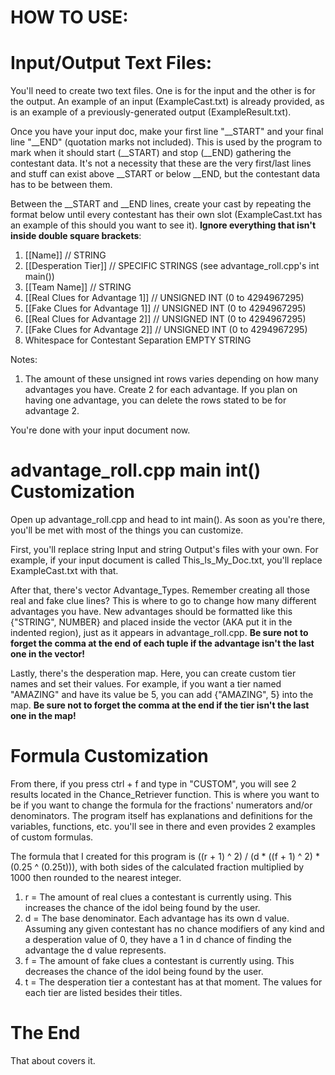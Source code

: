 # HOW TO USE:

# Input/Output Text Files:

You'll need to create two text files. One is for the input and the other is for the output. An example of an input (ExampleCast.txt) is already provided, as is an example of a previously-generated output (ExampleResult.txt).

Once you have your input doc, make your first line "__START" and your final line "__END" (quotation marks not included). This is used by the program to mark when it should start (__START) and stop (__END) gathering the contestant data. It's not a necessity that these are the very first/last lines and stuff can exist above __START or below __END, but the contestant data has to be between them.

Between the __START and __END lines, create your cast by repeating the format below until every contestant has their own slot (ExampleCast.txt has an example of this should you want to see it). **Ignore everything that isn't inside double square brackets**:

1. [[Name]] // STRING
2. [[Desperation Tier]] // SPECIFIC STRINGS (see advantage_roll.cpp's int main())
3. [[Team Name]] // STRING
4. [[Real Clues for Advantage 1]] // UNSIGNED INT (0 to 4294967295)
5. [[Fake Clues for Advantage 1]] // UNSIGNED INT (0 to 4294967295)
6. [[Real Clues for Advantage 2]] // UNSIGNED INT (0 to 4294967295)
7. [[Fake Clues for Advantage 2]] // UNSIGNED INT (0 to 4294967295)
8. Whitespace for Contestant Separation    EMPTY STRING

Notes:
1. The amount of these unsigned int rows varies depending on how many advantages you have. Create 2 for each advantage. If you plan on having one advantage, you can delete the rows stated to be for advantage 2.

You're done with your input document now.


# advantage_roll.cpp main int() Customization

Open up advantage_roll.cpp and head to int main(). As soon as you're there, you'll be met with most of the things you can customize.

First, you'll replace string Input and string Output's files with your own. For example, if your input document is called This_Is_My_Doc.txt, you'll replace ExampleCast.txt with that.

After that, there's vector<Advantage> Advantage_Types. Remember creating all those real and fake clue lines? This is where to go to change how many different advantages you have. New advantages should be formatted like this {"STRING", NUMBER} and placed inside the vector (AKA put it in the indented region), just as it appears in advantage_roll.cpp. **Be sure not to forget the comma at the end of each tuple if the advantage isn't the last one in the vector!**

Lastly, there's the desperation map. Here, you can create custom tier names and set their values. For example, if you want a tier named "AMAZING" and have its value be 5, you can add {"AMAZING", 5} into the map. **Be sure not to forget the comma at the end if the tier isn't the last one in the map!**


# Formula Customization

From there, if you press ctrl + f and type in "CUSTOM", you will see 2 results located in the Chance_Retriever function. This is where you want to be if you want to change the formula for the fractions' numerators and/or denominators. The program itself has explanations and definitions for the variables, functions, etc. you'll see in there and even provides 2 examples of custom formulas.

The formula that I created for this program is ((r + 1) ^ 2) / (d * ((f + 1) ^ 2) * (0.25 ^ (0.25t))), with both sides of the calculated fraction multiplied by 1000 then rounded to the nearest integer.

1. r = The amount of real clues a contestant is currently using. This increases the chance of the idol being found by the user.
2. d = The base denominator. Each advantage has its own d value. Assuming any given contestant has no chance modifiers of any kind and a desperation value of 0, they have a 1 in d chance of finding the advantage the d value represents.
3. f = The amount of fake clues a contestant is currently using. This decreases the chance of the idol being found by the user.
4. t = The desperation tier a contestant has at that moment. The values for each tier are listed besides their titles.

# The End

That about covers it.
